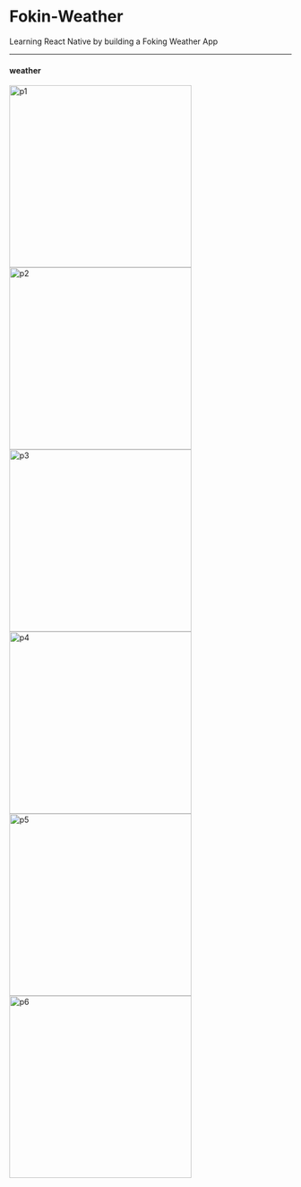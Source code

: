 # Fokin-Weather

Learning React Native by building a Foking Weather App

---

#### weather

<img width="325"  alt="p1" src="https://user-images.githubusercontent.com/54394848/119434573-6e931400-bd53-11eb-9bfb-1fbff7b0d409.png"><img width="325" alt="p2" src="https://user-images.githubusercontent.com/54394848/119434581-72269b00-bd53-11eb-9435-2ff8a050702a.png"  ><img width="325" alt="p3" src="https://user-images.githubusercontent.com/54394848/119434584-7357c800-bd53-11eb-9e9e-e0b355319579.png"><img width="325" alt="p4" src="https://user-images.githubusercontent.com/54394848/119434586-7488f500-bd53-11eb-8cda-68af195eab3e.png"><img width="325" alt="p5" src="https://user-images.githubusercontent.com/54394848/119434590-75ba2200-bd53-11eb-8d6c-62852d053381.png"><img width="325" alt="p6" src="https://user-images.githubusercontent.com/54394848/119434594-7652b880-bd53-11eb-8706-d40823e0dd55.png">

